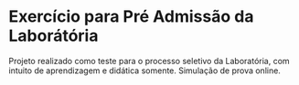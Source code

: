 # Exercício para Pré Admissão da Laborátória

Projeto realizado como teste para o processo seletivo da Laboratória, com intuito de aprendizagem e didática somente. Simulação de prova online.
